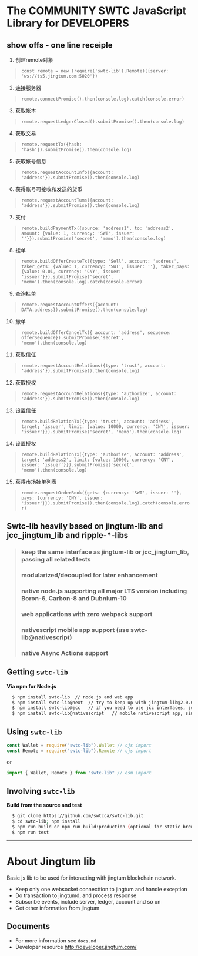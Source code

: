 # The COMMUNITY SWTC JavaScript Library for DEVELOPERS

## show offs - one line receiple
1. 创建remote对象
>  `const remote = new (require('swtc-lib').Remote)({server: 'ws://ts5.jingtum.com:5020'})`
2. 连接服务器
>  `remote.connectPromise().then(console.log).catch(console.error)`
3. 获取帐本
>  `remote.requestLedgerClosed().submitPromise().then(console.log)`
4. 获取交易
>  `remote.requestTx({hash: 'hash'}).submitPromise().then(console.log)`
5. 获取帐号信息
>  `remote.requestAccountInfo({account: 'address'}).submitPromise().then(console.log)`
6. 获得账号可接收和发送的货币
>  `remote.requestAccountTums({account: 'address'}).submitPromise().then(console.log)`
7. 支付
>  `remote.buildPaymentTx({source: 'address1', to: 'address2', amount: {value: 1, currency: 'SWT', issuer: ''}}).submitPromise('secret', 'memo').then(console.log)`
8. 挂单
>  `remote.buildOfferCreateTx({type: 'Sell', account: 'address', taker_gets: {value: 1, currency: 'SWT', issuer: ''}, taker_pays: {value: 0.01, currency: 'CNY', issuer: 'issuer'}}).submitPromise('secret', 'memo').then(console.log).catch(console.error)`
9. 查询挂单
>  `remote.requestAccountOffers({account: DATA.address}).submitPromise().then(console.log)`
10. 撤单
>  `remote.buildOfferCancelTx({ account: 'address', sequence: offerSequence}).submitPromise('secret', 'memo').then(console.log)`
11. 获取信任
>  `remote.requestAccountRelations({type: 'trust', account: 'address'}).submitPromise().then(console.log)`
12. 获取授权
>  `remote.requestAccountRelations({type: 'authorize', account: 'address'}).submitPromise().then(console.log)`
13. 设置信任
>  `remote.buildRelationTx({type: 'trust', account: 'address', target; 'issuer', limit: {value: 10000, currency: 'CNY', issuer: 'issuer'}}).submitPromise('secret', 'memo').then(console.log)`
14. 设置授权
>  `remote.buildRelationTx({type: 'authorize', account: 'address', target; 'address2', limit: {value: 10000, currency: 'CNY', issuer: 'issuer'}}).submitPromise('secret', 'memo').then(console.log)`
15. 获得市场挂单列表
>  `remote.requestOrderBook({gets: {currency: 'SWT', issuer: ''}, pays: {currency: 'CNY', issuer: 'issuer'}}).submitPromise().then(console.log).catch(console.error)`

## Swtc-lib heavily based on jingtum-lib and jcc_jingtum_lib and ripple-\*-libs

> ### keep the **same interface** as jingtum-lib or jcc_jingtum_lib, passing all related tests
>
> ### modularized/decoupled for later enhancement
>
> ### native node.js supporting **all major LTS version** including Boron-6, Carbon-8 and Dubnium-10
>
> ### web applications with **zero** webpack support
>
> ### nativescript **mobile app** support (use swtc-lib@nativescript)
>
> ### native **Async Actions** support

## Getting `swtc-lib`

**Via npm for Node.js**

```bash
  $ npm install swtc-lib  // node.js and web app
  $ npm install swtc-lib@next  // try to keep up with jingtum-lib@2.0.0 which introduces more dependancies
  $ npm install swtc-lib@jcc   // if you need to use jcc interfaces, just note that Wallet is added to exports
  $ npm install swtc-lib@nativescript   // mobile nativescript app, simplified one line configuration
```

## Using `swtc-lib`

```javascript
const Wallet = require("swtc-lib").Wallet // cjs import
const Remote = require("swtc-lib").Remote // cjs import
```

or

```javascript
import { Wallet, Remote } from "swtc-lib" // esm import
```

## Involving `swtc-lib`

**Build from the source and test**

```bash
  $ git clone https://github.com/swtcca/swtc-lib.git
  $ cd swtc-lib; npm install
  $ npm run build or npm run build:production (optional for static browser)
  $ npm run test
```

---

# About Jingtum lib

Basic js lib to be used for interacting with jingtum blockchain network.

- Keep only one websocket connecttion to jingtum and handle exception
- Do transaction to jingtumd, and process response
- Subscribe events, include server, ledger, account and so on
- Get other information from jingtum

## Documents

- For more information see `docs.md`
- Developer resource http://developer.jingtum.com/
